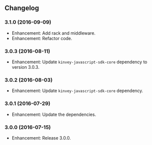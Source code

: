 ## Changelog
### 3.1.0 (2016-09-09)
* Enhancement: Add rack and middleware.
* Enhancement: Refactor code.

### 3.0.3 (2016-08-11)
* Enhancement: Update `kinvey-javascript-sdk-core` dependency to version 3.0.3.

### 3.0.2 (2016-08-03)
* Enhancement: Update `kinvey-javascript-sdk-core` dependency.

### 3.0.1 (2016-07-29)
* Enhancement: Update the dependencies.

### 3.0.0 (2016-07-15)
* Enhancement: Release 3.0.0.
